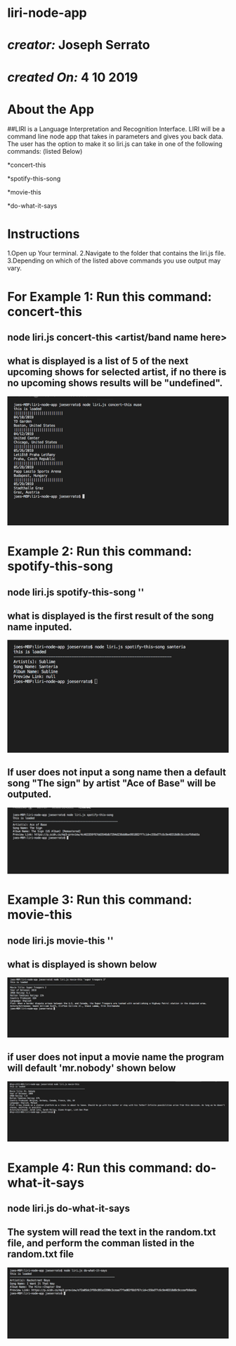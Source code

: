 # liri-node-app
# *creator:* Joseph Serrato
# *created On:* 4 10 2019
# About the App
##LIRI is a Language Interpretation and Recognition Interface. LIRI will be a command line node app that takes in parameters and gives you back data. The user has the option to make it so liri.js can take in one of the following commands: (listed Below)

*concert-this

*spotify-this-song

*movie-this

*do-what-it-says

# Instructions
1.Open up Your terminal.
2.Navigate to the folder that contains the liri.js file.
3.Depending on which of the listed above commands you use output may vary.

# For Example 1: Run this command: concert-this

## node liri.js concert-this <artist/band name here>

## what is displayed is a list of 5 of the next upcoming shows for selected artist, if no there is no upcoming shows results will be "undefined".
![concert this](images/concert-this.png)


# Example 2: Run this command: spotify-this-song

## node liri.js spotify-this-song '<song name here>'
  
  ## what is displayed is the first result of the song name inputed.
  
  ![spotify this song](images/spotify-this-song.png)
  
  ## If user does not input a song name then a default song "The sign" by artist "Ace of Base" will be outputed.
  
  ![ace of base](images/ace-of-base.png)
  
  # Example 3: Run this command: movie-this
  
  ## node liri.js movie-this '<movie name here>'
  
  ## what is displayed is shown below

  ![movie this](images/movie-this.png)

  ## if user does not input a movie name the program will default 'mr.nobody' shown below

  ![mr nobody](images/mr-nobody.png)

  # Example 4: Run this command: do-what-it-says

  ## node liri.js do-what-it-says

  ## The system will read the text in the random.txt file, and perform the comman listed in the random.txt file 

  ![do what it says](images/do-what-it-says.png)



  
  
  
  
  
  
  
  
  
  
  
  
  